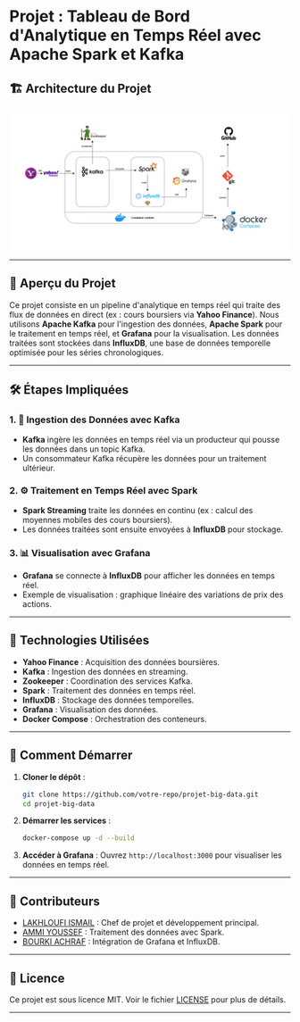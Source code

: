 # Projet : Tableau de Bord d'Analytique en Temps Réel avec Apache Spark et Kafka

## 🏗️ Architecture du Projet
![Architecture du Projet](architecture.jpeg)

---

## 📌 Aperçu du Projet
Ce projet consiste en un pipeline d'analytique en temps réel qui traite des flux de données en direct (ex : cours boursiers via **Yahoo Finance**). Nous utilisons **Apache Kafka** pour l'ingestion des données, **Apache Spark** pour le traitement en temps réel, et **Grafana** pour la visualisation. Les données traitées sont stockées dans **InfluxDB**, une base de données temporelle optimisée pour les séries chronologiques.

---

## 🛠️ Étapes Impliquées

### 1. 🚀 Ingestion des Données avec Kafka
- **Kafka** ingère les données en temps réel via un producteur qui pousse les données dans un topic Kafka.
- Un consommateur Kafka récupère les données pour un traitement ultérieur.

### 2. ⚙️ Traitement en Temps Réel avec Spark
- **Spark Streaming** traite les données en continu (ex : calcul des moyennes mobiles des cours boursiers).
- Les données traitées sont ensuite envoyées à **InfluxDB** pour stockage.

### 3. 📊 Visualisation avec Grafana
- **Grafana** se connecte à **InfluxDB** pour afficher les données en temps réel.
- Exemple de visualisation : graphique linéaire des variations de prix des actions.

---

## 🧩 Technologies Utilisées
- **Yahoo Finance** : Acquisition des données boursières.
- **Kafka** : Ingestion des données en streaming.
- **Zookeeper** : Coordination des services Kafka.
- **Spark** : Traitement des données en temps réel.
- **InfluxDB** : Stockage des données temporelles.
- **Grafana** : Visualisation des données.
- **Docker Compose** : Orchestration des conteneurs.

---

## 🚀 Comment Démarrer
1. **Cloner le dépôt** :
   ```bash
   git clone https://github.com/votre-repo/projet-big-data.git
   cd projet-big-data
   ```
2. **Démarrer les services** :
   ```bash
   docker-compose up -d --build
   ```
3. **Accéder à Grafana** :
   Ouvrez `http://localhost:3000` pour visualiser les données en temps réel.

---

## 👥 Contributeurs
- [LAKHLOUFI ISMAIL](https://github.com/votre-profil) : Chef de projet et développement principal.
- [AMMI YOUSSEF](https://github.com/collab1) : Traitement des données avec Spark.
- [BOURKI ACHRAF](https://github.com/collab2) : Intégration de Grafana et InfluxDB.

---

## 📜 Licence
Ce projet est sous licence MIT. Voir le fichier [LICENSE](LICENSE) pour plus de détails.



---
